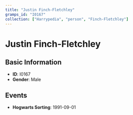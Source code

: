 ```yaml
---
title: "Justin Finch-Fletchley"
gramps_id: "I0167"
collection: ["Harrypedia", "person", "Finch-Fletchley"]
---
```


# Justin Finch-Fletchley

## Basic Information

- **ID**: I0167
- **Gender**: Male

## Events

- **Hogwarts Sorting**: 1991-09-01

